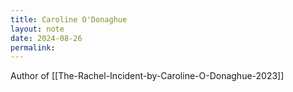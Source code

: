 ```yaml
---
title: Caroline O'Donaghue
layout: note
date: 2024-08-26
permalink:
---
```



Author of [[The-Rachel-Incident-by-Caroline-O-Donaghue-2023]]

